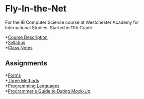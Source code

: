 # Fly-In-the-Net
For the IB Computer Science course at Westchester Academy for International Studies.
Started in 11th Grade.

*[Course Description](https://rendomel000.github.io/Fly-In-the-Net/Course-Description)  
*[Syllabus](https://rendomel000.github.io/Fly-In-the-Net/Syllabus)  
*[Class Notes](https://rendomel000.github.io/Fly-In-the-Net/Class-Notes)  

## Assignments
*[Forms](https://rendomel000.github.io/Fly-In-the-Net/FormsModified.html)  
*[Three Methods](https://rendomel000.github.io/Fly-In-the-Net/ThreeMethods.html)  
*[Programming Languages](https://rendomel000.github.io/Fly-In-the-Net/ProgrammingLanguages.html)  
*[Programmer's Guide to Dating Mock-Up](https://rendomel000.github.io/Fly-In-the-Net/RendonMelody_Final.pdf)
